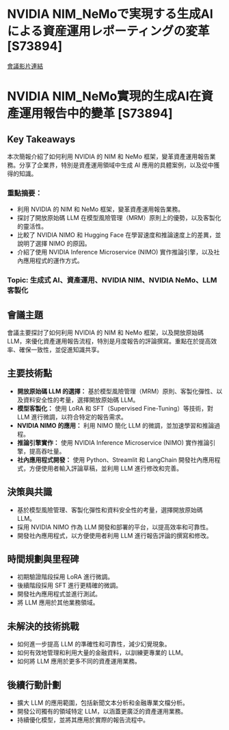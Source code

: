 # NVIDIA NIM_NeMoで実現する生成AIによる資産運用レポーティングの変革 [S73894]
[會議影片連結](https://www.nvidia.com/gtc/session-catalog/?search=NVIDIA%20NIM_NeMo%E3%81%A6%E3%82%99%E5%AE%9F%E7%8F%BE%E3%81%99%E3%82%8B%E7%94%9F%E6%88%90AI%E3%81%AB%E3%82%88%E3%82%8B%E8%B3%87%E7%94%A3%E9%81%8B%E7%94%A8%E3%83%AC%E3%83%9B%E3%82%9A%E3%83%BC%E3%83%86%E3%82%A3%E3%83%B3%E3%82%AF%E3%82%99%E3%81%AE%E5%A4%89%E9%9D%A9%20%5BS73894%5D&tab.catalogallsessionstab=16566177511100015Kus#/session/1733484884857001LNSv)
# NVIDIA NIM_NeMo實現的生成AI在資產運用報告中的變革 [S73894]

## Key Takeaways
本次簡報介紹了如何利用 NVIDIA 的 NIM 和 NeMo 框架，變革資產運用報告業務。分享了企業界，特別是資產運用領域中生成 AI 應用的具體案例，以及從中獲得的知識。
### 重點摘要：
*   利用 NVIDIA 的 NIM 和 NeMo 框架，變革資產運用報告業務。
*   探討了開放原始碼 LLM 在模型風險管理（MRM）原則上的優勢，以及客製化的靈活性。
*   比較了 NVIDIA NIMO 和 Hugging Face 在學習速度和推論速度上的差異，並說明了選擇 NIMO 的原因。
*   介紹了使用 NVIDIA Inference Microservice (NIMO) 實作推論引擎，以及社內應用程式的運作方式。
### Topic: 生成式 AI、資產運用、NVIDIA NIM、NVIDIA NeMo、LLM 客製化

## 會議主題
會議主要探討了如何利用 NVIDIA 的 NIM 和 NeMo 框架，以及開放原始碼 LLM，來優化資產運用報告流程，特別是月度報告的評論撰寫。重點在於提高效率、確保一致性，並促進知識共享。

## 主要技術點
*   **開放原始碼 LLM 的選擇：** 基於模型風險管理（MRM）原則、客製化彈性、以及資料安全性的考量，選擇開放原始碼 LLM。
*   **模型客製化：** 使用 LoRA 和 SFT（Supervised Fine-Tuning）等技術，對 LLM 進行微調，以符合特定的報告需求。
*   **NVIDIA NIMO 的應用：** 利用 NIMO 簡化 LLM 的微調，並加速學習和推論過程。
*   **推論引擎實作：** 使用 NVIDIA Inference Microservice (NIMO) 實作推論引擎，提高吞吐量。
*   **社內應用程式開發：** 使用 Python、Streamlit 和 LangChain 開發社內應用程式，方便使用者輸入評論草稿，並利用 LLM 進行修改和完善。

## 決策與共識
*   基於模型風險管理、客製化彈性和資料安全性的考量，選擇開放原始碼 LLM。
*   採用 NVIDIA NIMO 作為 LLM 開發和部署的平台，以提高效率和可靠性。
*   開發社內應用程式，以方便使用者利用 LLM 進行報告評論的撰寫和修改。

## 時間規劃與里程碑
*   初期驗證階段採用 LoRA 進行微調。
*   後續階段採用 SFT 進行更精確的微調。
*   開發社內應用程式並進行測試。
*   將 LLM 應用於其他業務領域。

## 未解決的技術挑戰
*   如何進一步提高 LLM 的準確性和可靠性，減少幻覺現象。
*   如何有效地管理和利用大量的金融資料，以訓練更專業的 LLM。
*   如何將 LLM 應用於更多不同的資產運用業務。

## 後續行動計劃
*   擴大 LLM 的應用範圍，包括新聞文本分析和金融專業文檔分析。
*   開發公司獨有的領域特定 LLM，以涵蓋更廣泛的資產運用業務。
*   持續優化模型，並將其應用於實際的報告流程中。
